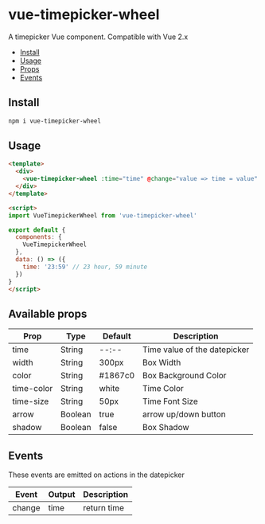 # vue-timepicker-wheel

A timepicker Vue component. Compatible with Vue 2.x

- [Install](#install)
- [Usage](#usage)
- [Props](#available-props)
- [Events](#events)


## Install

``` bash
npm i vue-timepicker-wheel
```

## Usage
``` html
<template>
  <div>
    <vue-timepicker-wheel :time="time" @change="value => time = value" />
  </div>
</template>

<script>
import VueTimepickerWheel from 'vue-timepicker-wheel'

export default {
  components: {
    VueTimepickerWheel
  },
  data: () => ({
    time: '23:59' // 23 hour, 59 minute
  })
}
</script>
```
## Available props

| Prop                          | Type            | Default     | Description                              |
|-------------------------------|-----------------|-------------|------------------------------------------|
| time                          | String          | --:--       | Time value of the datepicker             |
| width                         | String          | 300px       | Box Width                                |
| color                         | String          | #1867c0     | Box Background Color                     |
| time-color                    | String          | white       | Time Color                               |
| time-size                     | String          | 50px        | Time Font Size                           |
| arrow                         | Boolean         | true        | arrow up/down button                     |
| shadow                        | Boolean         | false       | Box Shadow                               |

## Events

These events are emitted on actions in the datepicker

| Event             | Output     | Description                          |
|-------------------|------------|--------------------------------------|
| change            | time       | return time                          |
